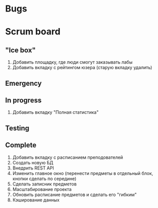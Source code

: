 
# Bugs

# Scrum board

"Ice box"
---------------------  
1. Добавить площадку, где люди смогут заказывать лабы  
2. Добавить вкладку с рейтингом юзера (старую вкладку удалить)  

Emergency
---------------------

In progress
---------------------
1. Добавить вкладку "Полная статистика"  

Testing
---------------------

Complete
---------------------
1. Добавить вкладку с расписанием преподователей  
2. Создать новую БД  
3. Внедрить REST API  
4. Изменить главное окно (перенести предметы в отдельный блок, кнопки сделать по середине)  
5. Сделать записник предметов  
6. Масштабирование проекта  
7. Обновить расписание предметов и сделать его "гибким"  
8. Кэширование данных  


